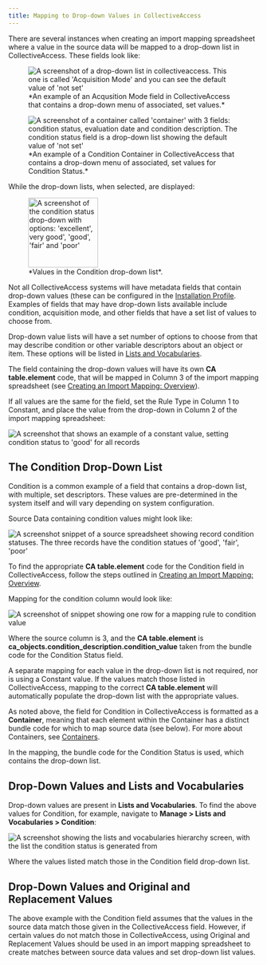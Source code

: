 ```yaml
---
title: Mapping to Drop-down Values in CollectiveAccess
---
```


There are several instances when creating an import mapping spreadsheet
where a value in the source data will be mapped to a drop-down list in
CollectiveAccess. These fields look like:


<figure class="align-center">
    <img src="/providence/img/acq_field.png" alt="A screenshot of a drop-down list in collectiveaccess. This one is called 'Acquisition Mode' and you can see the default value of 'not set'" />
    <figcaption>*An example of an Acqusition Mode field in CollectiveAccess that contains a drop-down menu of associated, set values.*</figcaption>
</figure>

<figure class="align-center">
    <img src="/providence/img/condition_field.png" alt="A screenshot of a container called 'container' with 3 fields: condition status, evaluation date and  condition description. The condition status field is a drop-down list showing the default value of 'not set'" />
    <figcaption>*An example of a Condition Container in CollectiveAccess that contains a drop-down menu of associated, set values for Condition Status.*</figcaption>
</figure>

While the drop-down lists, when selected, are displayed:

<figure class="align-center">
    <img src="/providence/img/demo_cond_list.png" alt="A screenshot of the condition status drop-down with options: 'excellent', very good', 'good', 'fair' and 'poor'" width="140px"/>
    <figcaption>*Values in the Condition drop-down list*.</figcaption>
</figure>

Not all CollectiveAccess systems will have metadata fields that contain
drop-down values (these can be configured in the [Installation Profile](https://docs.collectiveaccess.org/providence/user/setup/install/). Examples of fields that may have drop-down lists available include condition, acquisition mode, and other fields that have a set list of values to choose from.

Drop-down value lists will have a set number of options to choose from that may describe condition or other variable descriptors about an object or item. These options will be listed in [Lists and Vocabularies](https://docs.collectiveaccess.org/providence/user/editing/lists_and_vocab).

The field containing the drop-down values will have its own **CA table.element** code, that will be mapped in Column 3 of the import mapping spreadsheet (see [Creating an Import Mapping: Overview](https://docs.collectiveaccess.org/providence/user/import/c_creating_mapping)).

If all values are the same for the field, set the Rule Type in Column 1 to Constant, and place the value from the drop-down in Column 2 of the import mapping spreadsheet:

![A screenshot that shows an example of a constant value, setting condition status to 'good' for all records](/providence/img/constant_dropdown.png)

## The Condition Drop-Down List

Condition is a common example of a field that contains a drop-down list,
with multiple, set descriptors. These values are pre-determined in the
system itself and will vary depending on system configuration.

Source Data containing condition values might look like:

![A screenshot snippet of a source spreadsheet showing record condition statuses. The three records have the condition statues of 'good', 'fair', 'poor'](/providence/img/condition_mapp_ex.png)

To find the appropriate **CA table.element** code for the Condition
field in CollectiveAccess, follow the steps outlined in
[Creating an Import Mapping: Overview](https://docs.collectiveaccess.org/providence/user/import/c_creating_mapping).

Mapping for the condition column would look like:

![A screenshot of snippet showing one row for a mapping rule to condition value](/providence/img/mapping_condition.png)

Where the source column is 3, and the **CA table.element** is
**ca_objects.condition_description.condition_value** taken from the
bundle code for the Condition Status field.

A separate mapping for each value in the drop-down list is not required,
nor is using a Constant value. If the values match those listed in
CollectiveAccess, mapping to the correct **CA table.element** will
automatically populate the drop-down list with the appropriate values.

As noted above, the field for Condition in CollectiveAccess is formatted
as a **Container**, meaning that each element within the Container has a
distinct bundle code for which to map source data (see below). For more
about Containers, see [Containers](https://docs.collectiveaccess.org/providence/user/import/references/containers).

In the mapping, the bundle code for the Condition Status is used, which
contains the drop-down list.

## Drop-Down Values and Lists and Vocabularies

Drop-down values are present in **Lists and Vocabularies**. To find the
above values for Condition, for example, navigate to **Manage \> Lists
and Vocabularies \> Condition**:

![A screenshot showing the lists and vocabularies hierarchy screen, with the list the condition status is generated from](/providence/img/condition_list.png)

Where the values listed match those in the Condition field drop-down
list.

## Drop-Down Values and Original and Replacement Values

The above example with the Condition field assumes that the values in
the source data match those given in the CollectiveAccess field.
However, if certain values do not match those in CollectiveAccess, using
Original and Replacement Values should be used in an import mapping
spreadsheet to create matches between source data values and set
drop-down list values.